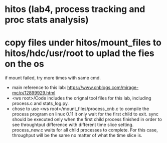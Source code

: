 # hitos (lab4, process tracking and proc stats analysis)

# copy files under hitos/mount_files to hitos/hdc/usr/root to uplad the fies on the os

if mount failed, try more times with same cmd.

- main reference to this lab: https://www.cnblogs.com/mirage-mc/p/12899929.html
- \<ws root\>/Code includes the orignal tool files for this lab, including process.c and stats_log.py.
- chose to use \<ws root\>/mount_files/process_cnb.c to compile the process program on linux 0.11
  it only wait for the first child to exit. sync should be executed only when the first child
  process finished in order to see throughtput difference with different time slice setting.
  process_new.c waits for all child processes to complete.  For this case, throughput will be the
  same no matter of what the time slice is.


